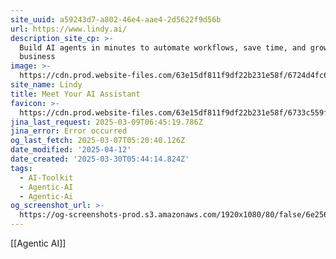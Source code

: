 ```yaml
---
site_uuid: a59243d7-a802-46e4-aae4-2d5622f9d56b
url: https://www.lindy.ai/
description_site_cp: >-
  Build AI agents in minutes to automate workflows, save time, and grow your
  business
image: >-
  https://cdn.prod.website-files.com/63e15df811f9df22b231e58f/6724d4fc6feb5bd8e70f34c3_opengraph-title.jpg
site_name: Lindy
title: Meet Your AI Assistant
favicon: >-
  https://cdn.prod.website-files.com/63e15df811f9df22b231e58f/6733c559fa6a679364b58973_32.png
jina_last_request: 2025-03-09T06:45:19.786Z
jina_error: Error occurred
og_last_fetch: 2025-03-07T05:20:40.126Z
date_modified: '2025-04-12'
date_created: '2025-03-30T05:44:14.824Z'
tags:
  - AI-Toolkit
  - Agentic-AI
  - Agentic-Ai
og_screenshot_url: >-
  https://og-screenshots-prod.s3.amazonaws.com/1920x1080/80/false/6e25654b1985f2e452b7996c3ca9892821fccebfb6979eaffcb9d50a323f8e66.jpeg
---
```



























































[[Agentic AI]]
